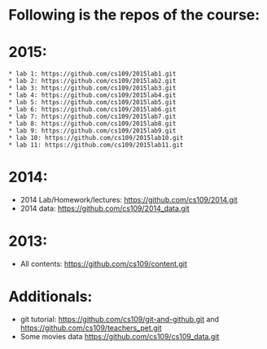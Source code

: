 Following is the repos of the course:
==

2015:
=
	* lab 1: https://github.com/cs109/2015lab1.git
	* lab 2: https://github.com/cs109/2015lab2.git
	* lab 3: https://github.com/cs109/2015lab3.git
	* lab 4: https://github.com/cs109/2015lab4.git
	* lab 5: https://github.com/cs109/2015lab5.git
	* lab 6: https://github.com/cs109/2015lab6.git
	* lab 7: https://github.com/cs109/2015lab7.git
	* lab 8: https://github.com/cs109/2015lab8.git
	* lab 9: https://github.com/cs109/2015lab9.git
	* lab 10: https://github.com/cs109/2015lab10.git
	* lab 11: https://github.com/cs109/2015lab11.git
	
2014:
=
* 2014 Lab/Homework/lectures: https://github.com/cs109/2014.git
* 2014 data: https://github.com/cs109/2014_data.git

2013:
=
* All contents: https://github.com/cs109/content.git

Additionals:
=
* git tutorial: https://github.com/cs109/git-and-github.git and https://github.com/cs109/teachers_pet.git
* Some movies data https://github.com/cs109/cs109_data.git